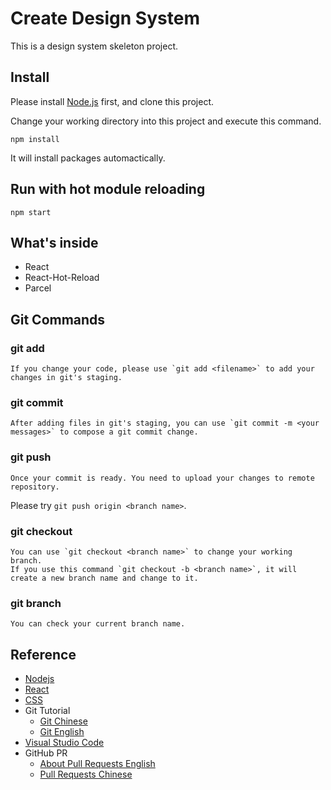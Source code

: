# Create Design System

This is a design system skeleton project.

## Install

Please install [Node.js](https://nodejs.org/en/) first, and clone this project.

Change your working directory into this project and execute this command.

```
npm install
```

It will install packages automactically.

## Run with hot module reloading

```
npm start
```

## What's inside

* React
* React-Hot-Reload
* Parcel

## Git Commands

### git add
    If you change your code, please use `git add <filename>` to add your changes in git's staging.

### git commit
    After adding files in git's staging, you can use `git commit -m <your messages>` to compose a git commit change.

### git push
    Once your commit is ready. You need to upload your changes to remote repository.
Please try `git push origin <branch name>`.

### git checkout
    You can use `git checkout <branch name>` to change your working branch.
    If you use this command `git checkout -b <branch name>`, it will create a new branch name and change to it.

### git branch
    You can check your current branch name.

## Reference

* [Nodejs](https://nodejs.org/en/)
* [React](https://reactjs.org/docs/getting-started.html)
* [CSS](https://developer.mozilla.org/zh-TW/docs/Web/CSS)
* Git Tutorial
    * [Git Chinese](https://backlog.com/git-tutorial/tw/intro/intro2_1.html)
    * [Git English](https://www.atlassian.com/git/tutorials)
* [Visual Studio Code](https://code.visualstudio.com)
* GitHub PR
    * [About Pull Requests English](https://help.github.com/en/articles/about-pull-requests)
    * [Pull Requests Chinese](https://gitbook.tw/chapters/github/pull-request.html)
